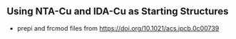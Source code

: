 ## Using NTA-Cu and IDA-Cu as Starting Structures

* prepi and frcmod files from https://doi.org/10.1021/acs.jpcb.0c00739
